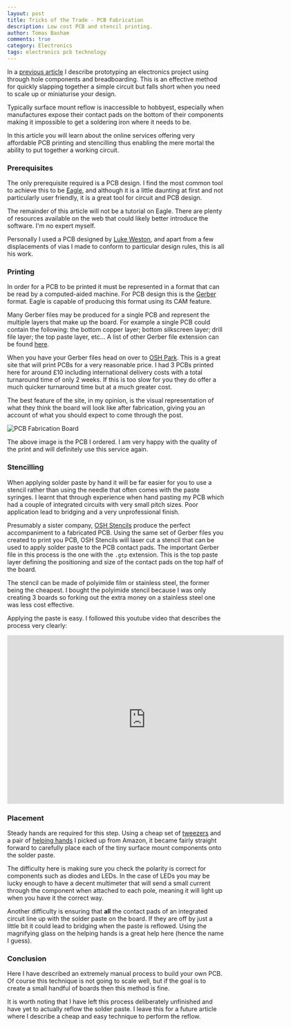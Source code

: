 ```yaml
---
layout: post
title: Tricks of the Trade - PCB Fabrication
description: Low cost PCB and stencil printing.
author: Tomas Basham
comments: true
category: Electronics
tags: electronics pcb technology
---
```

In a [previous article](/product%20design/2016/05/12/netflix-and-chill.html) I
describe prototyping an electronics project using through hole components and
breadboarding. This is an effective method for quickly slapping together a
simple circuit but falls short when you need to scale up or miniaturise your
design.

Typically surface mount reflow is inaccessible to hobbyest, especially when
manufactures expose their contact pads on the bottom of their components making
it impossible to get a soldering iron where it needs to be.

In this article you will learn about the online services offering very
affordable PCB printing and stencilling thus enabling the mere mortal the
ability to put together a working circuit.

### Prerequisites

The only prerequisite required is a PCB design. I find the most common tool to
achieve this to be [Eagle](http://www.cadsoftusa.com/), and although it is a
little daunting at first and not particularly user friendly, it is a great tool
for circuit and PCB design.

The remainder of this article will not be a tutorial on Eagle. There are plenty
of resources available on the web that could likely better introduce the
software. I'm no expert myself.

Personally I used a PCB designed by [Luke
Weston](https://twitter.com/lukeweston), and apart from a few displacements of
vias I made to conform to particular design rules, this is all his work.

### Printing

In order for a PCB to be printed it must be represented in a format that can be
read by a computed-aided machine. For PCB design this is the
[Gerber](https://en.wikipedia.org/wiki/Gerber_format) format. Eagle is capable
of producing this format using its CAM feature.

Many Gerber files may be produced for a single PCB and represent the multiple
layers that make up the board. For example a single PCB could contain the
following: the bottom copper layer; bottom silkscreen layer; drill file layer;
the top paste layer, etc... A list of other Gerber file extension can be found
[here](https://learn.sparkfun.com/tutorials/using-eagle-board-layout/generating-gerbers).

When you have your Gerber files head on over to [OSH
Park](https://oshpark.com/). This is a great site that will print PCBs for a
very reasonable price. I had 3 PCBs printed here for around £10 including
international delivery costs with a total turnaround time of only 2 weeks. If
this is too slow for you they do offer a much quicker turnaround time but at a
much greater cost.

The best feature of the site, in my opinion, is the visual representation of
what they think the board will look like after fabrication, giving you an
account of what you should expect to come through the post.

![PCB Fabrication Board](https://cdn.tomasbasham.co.uk/pcb-fabrication-board.jpg)

The above image is the PCB I ordered. I am very happy with the quality of the
print and will definitely use this service again.

### Stencilling

When applying solder paste by hand it will be far easier for you to use a
stencil rather than using the needle that often comes with the paste syringes.
I learnt that through experience when hand pasting my PCB which had a couple of
integrated circuits with very small pitch sizes. Poor application lead to
bridging and a very unprofessional finish.

Presumably a sister company, [OSH Stencils](https://www.oshstencils.com/#)
produce the perfect accompaniment to a fabricated PCB. Using the same set of
Gerber files you created to print you PCB, OSH Stencils will laser cut a
stencil that can be used to apply solder paste to the PCB contact pads. The
important Gerber file in this process is the one with the `.gtp` extension.
This is the top paste layer defining the positioning and size of the contact
pads on the top half of the board.

The stencil can be made of polyimide film or stainless steel, the former being
the cheapest. I bought the polyimide stencil because I was only creating 3
boards so forking out the extra money on a stainless steel one was less cost
effective.

Applying the paste is easy. I followed this youtube video that describes the
process very clearly:

<p class="embed-container">
  <iframe width="640" height="390" src="https://www.youtube.com/embed/1RMtOAHbfvU" frameborder="0" allowfullscreen></iframe>
</p>

### Placement

Steady hands are required for this step. Using a cheap set of
[tweezers](https://www.amazon.co.uk/gp/product/B00H8KLZG8/ref=oh_aui_detailpage_o03_s00?ie=UTF8&psc=1)
and a pair of [helping
hands](https://www.amazon.co.uk/QUMOX-Helping-Magnifying-Clamps-Soldering/dp/B0116WAUEQ/ref=sr_1_4?s=diy&ie=UTF8&qid=1466626313&sr=1-4&keywords=electronics+magnifying+glass)
I picked up from Amazon, it became fairly straight forward to carefully place
each of the tiny surface mount components onto the solder paste.

The difficulty here is making sure you check the polarity is correct for
components such as diodes and LEDs. In the case of LEDs you may be lucky enough
to have a decent multimeter that will send a small current through the
component when attached to each pole, meaning it will light up when you have it
the correct way.

Another difficulty is ensuring that **all** the contact pads of an integrated
circuit line up with the solder paste on the board. If they are off by just a
little bit it could lead to bridging when the paste is reflowed. Using the
magnifying glass on the helping hands is a great help here (hence the name I
guess).

### Conclusion

Here I have described an extremely manual process to build your own PCB. Of
course this technique is not going to scale well, but if the goal is to create
a small handful of boards then this method is fine.

It is worth noting that I have left this process deliberately unfinished and
have yet to actually reflow the solder paste. I leave this for a future article
where I describe a cheap and easy technique to perform the reflow.
